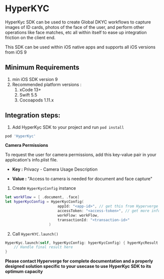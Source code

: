 # HyperKYC

HyperKyc SDK can be used to create Global DKYC workflows to capture images of ID cards, photos of the face of the user, and perform other operations like face matches, etc all within itself to ease up integration friction on the client end. 

This SDK can be used within iOS native apps and supports all iOS versions from iOS 9

## Minimum Requirements

1.  min iOS SDK version 9
2.  Recommended platform versions :
    1.  xCode 13+
    2.  Swift 5.5
    3.  Cocoapods 1.11.x

## Integration steps:

1. Add HyperKyc SDK to your project and run `pod install`
```ruby
pod 'HyperKyc'
```

**Camera Permissions**

To request the user for camera permissions, add this key-value pair in your application's info.plist file.

- **Key :** Privacy - Camera Usage Description

- **Value :** "Access to camera is needed for document and face capture"

  

1. Create `HyperKycConfig` instance

```swift
let workFlow = [ .document, .face]
let hyperKycConfig = HyperKycConfig(
                        appId: "<app-id>", // get this from Hyperverge team
                        accessToken: "<access-token>", // get more info from Hyperverge team
                        workFlow: workFlow,
                        transactionId: "<transaction-id>"
                    )
```
2. Call `HyperKYC.launch()`

```swift
HyperKyc.launch(self, hyperKycConfig: hyperKycConfig) { hyperKycResult in
    // Handle final result here
}
```
**Please contact Hyperverge for complete documentation and a properly designed solution specific to your usecase to use HyperKyc SDK to its optimum capacity**
